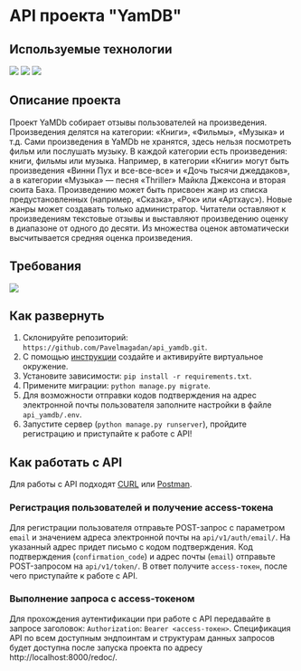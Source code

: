 # API проекта "YamDB"

## Используемые технологии
![](https://img.shields.io/badge/Python3-mediumblue) ![](https://img.shields.io/badge/Django-mediumvioletred) ![](https://img.shields.io/badge/DRF-Lime)  

## Описание проекта
Проект YaMDb собирает отзывы пользователей на произведения. Произведения делятся на категории: «Книги», «Фильмы», «Музыка» и т.д.
Сами произведения в YaMDb не хранятся, здесь нельзя посмотреть фильм или послушать музыку.
В каждой категории есть произведения: книги, фильмы или музыка. Например, в категории «Книги» могут быть произведения «Винни Пух и все-все-все» и «Дочь тысячи джеддаков», а в категории «Музыка» — песня «Thriller» Майкла Джексона и вторая сюита Баха. Произведению может быть присвоен жанр из списка предустановленных (например, «Сказка», «Рок» или «Артхаус»). Новые жанры может создавать только администратор.
Читатели оставляют к произведениям текстовые отзывы и выставляют произведению оценку в диапазоне от одного до десяти. Из множества оценок автоматически высчитывается средняя оценка произведения.

## Требования
![](https://img.shields.io/badge/python-v3.9-blue)

## Как развернуть
1. Склонируйте репозиторий: ```https://github.com/Pavelmagadan/api_yamdb.git```.
2. С помощью [инструкции](https://python-scripts.com/virtualenv) создайте 
и активируйте виртуальное окружение.
3. Установите зависимости: ```pip install -r requirements.txt```.
4. Примените миграции: ```python manage.py migrate```.
5. Для возможности отправки кодов подтверждения на адрес электронной почты пользователя заполните настройки в файле ```api_yamdb/.env```.
6. Запустите сервер (```python manage.py runserver```), пройдите регистрацию и приступайте к работе с API!

## Как работать с API
Для работы с API подходят [CURL](https://losst.ru/kak-polzovatsya-curl) 
или [Postman](https://www.postman.com).

### Регистрация пользователей и получение access-токена
Для регистрации пользователя отправьте POST-запрос с параметром ```email``` и значением адреса электронной почты на ```api/v1/auth/email/```. На указанный адрес придет письмо с кодом подтверждения. Код подтверждения (```confirmation_code```) и адрес почты (```email```) отправьте POST-запросом на ```api/v1/token/```. В ответ получите ```access-токен```, после чего приступайте к работе с API.

### Выполнение запроса с access-токеном
Для прохождения аутентификации при работе с API передавайте в запросе заголовок: `Authorization`: `Bearer <access-токен>`.
Спецификация API по всем доступным эндпоинтам и структурам данных запросов будет доступна после запуска проекта по адресу http://localhost:8000/redoc/.
